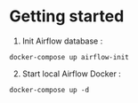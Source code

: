 # Getting started
1. Init Airflow database :
```shell
docker-compose up airflow-init
```

2. Start local Airflow Docker :
```shell
docker-compose up -d
```